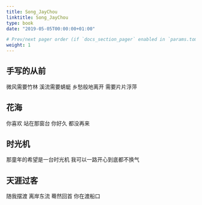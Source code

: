 ```yaml
---
title: Song_JayChou
linktitle: Song_JayChou
type: book
date: "2019-05-05T00:00:00+01:00"

# Prev/next pager order (if `docs_section_pager` enabled in `params.toml`)
weight: 1
---
```


## 手写的从前

微风需要竹林
溪流需要蜻蜓
乡愁般地离开
需要片片浮萍

## 花海
你喜欢 站在那窗台
你好久 都没再来

## 时光机
那童年的希望是一台时光机
我可以一路开心到底都不换气

## 天涯过客
随我摆渡 离岸东流 蓦然回首
你在渡船口

